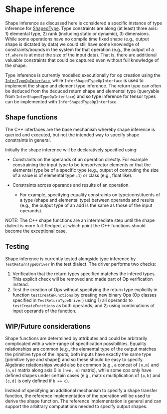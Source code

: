 # Shape inference

Shape inference as discussed here is considered a specific instance of type
inference for [ShapedType][ShapedType]. Type constraints are along (at least)
three axis: 1) elemental type, 2) rank (including static or dynamic), 3)
dimensions. While some operations have no compile time fixed shape (e.g., output
shape is dictated by data) we could still have some knowledge of
constraints/bounds in the system for that operation (e.g., the output of a
`tf.where` is at most the size of the input data). That is, there are additional
valuable constraints that could be captured even without full knowledge of the
shape.

Type inference is currently modelled executionally for op creation using the
[`InferTypeOpInterface`][InferTypeOpInterface], while
`InferShapedTypeOpInterface` is used to implement the shape and element type
inference. The return type can often be deduced from the deduced return shape
and elemental type (queryable from `InferShapedTypeOpInterface`) and so type
inference for tensor types can be implemented with `InferShapedTypeOpInterface`.

## Shape functions

The C++ interfaces are the base mechanism whereby shape inference is queried and
executed, but not the intended way to specify shape constraints in general.

Initially the shape inference will be declaratively specified using:

*   Constraints on the operands of an operation directly. For example
    constraining the input type to be tensor/vector elements or that the
    elemental type be of a specific type (e.g., output of computing the size
    of a value is of elemental type `i1`) or class (e.g., float like).
*   Constraints across operands and results of an operation.

    - For example, specifying equality constraints on type/constituents of a
      type (shape and elemental type) between operands and results (e.g., the
      output type of an add is the same as those of the input operands).

NOTE: The C++ shape functions are an intermediate step until the shape dialect
is more full-fledged, at which point the C++ functions should become the
exceptional case.

## Testing

Shape inference is currently tested alongside type inference by
`TestReturnTypeDriver` in the test dialect. The driver performs two checks:

1.  Verification that the return types specified matches the infered types. This
    explicit check will be removed and made part of Op verification instead.
2.  Test the creation of Ops without specifying the return type explicitly in
    function `testCreateFunctions` by creating new binary Ops (Op classes
    specified in `TestReturnTypeDriver`) using 1) all operands to
    `testCreateFunctions` as both operands, and 2) using combinations of input
    operands of the function.

## WIP/Future considerations

Shape functions are determined by attributes and could be arbitrarily
complicated with a wide-range of specification possibilities. Equality
relationships are common (e.g., the elemental type of the output matches the
primitive type of the inputs, both inputs have exactly the same type [primitive
type and shape]) and so these should be easy to specify. Algebraic relationships
would also be common (e.g., a concat of `[n,m]` and `[n,m]` matrix along axis 0
is `[n+n, m]` matrix), while some ops only have defined shapes under certain
cases (e.g., matrix multiplication of `[a,b]` and `[c,d]` is only defined if `b
== c`).

Instead of specifying an additional mechanism to specify a shape transfer
function, the reference implementation of the operation will be used to derive
the shape function. The reference implementation is general and can support the
arbitrary computations needed to specify output shapes.

[InferTypeOpInterface]: https://github.com/llvm/llvm-project/tree/master/mlir/include/mlir/Analysis/InferTypeOpInterface.td
[ShapedType]: https://github.com/llvm/llvm-project/tree/master/mlir/include/mlir/IR/StandardTypes.h
